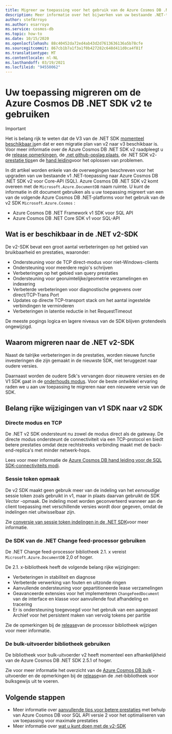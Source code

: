 ```yaml
---
title: Migreer uw toepassing voor het gebruik van de Azure Cosmos DB .NET SDK 2,0 (micro soft. Azure. Cosmos)
description: Meer informatie over het bijwerken van uw bestaande .NET-toepassing van de V1 SDK naar .NET SDK v2 voor Core-API (SQL).
author: stefArroyo
ms.author: esarroyo
ms.service: cosmos-db
ms.topic: how-to
ms.date: 10/15/2020
ms.openlocfilehash: 88c40452da72ed4ab43d2d7613636136a5b78cfe
ms.sourcegitcommit: 867cb1b7a1f3a1f0b427282c648d411d0ca4f81f
ms.translationtype: MT
ms.contentlocale: nl-NL
ms.lasthandoff: 03/19/2021
ms.locfileid: "94550062"
---
```

# <a name="migrate-your-application-to-use-the-azure-cosmos-db-net-sdk-v2"></a>Uw toepassing migreren om de Azure Cosmos DB .NET SDK v2 te gebruiken

> [!IMPORTANT]
> Het is belang rijk te weten dat de V3 van de .NET SDK [momenteel beschikbaar is](migrate-dotnet-v3.md)en dat er een migratie plan van v2 naar v3 beschikbaar is. Voor meer informatie over de Azure Cosmos DB .NET SDK v2 raadpleegt u de [release opmerkingen](sql-api-sdk-dotnet.md), de [.net github-opslag plaats](https://github.com/Azure/azure-cosmos-dotnet-v2), de .NET SDK v2- [prestatie tips](performance-tips.md)en de [hand leiding](troubleshoot-dot-net-sdk.md)voor het oplossen van problemen.
>

In dit artikel worden enkele van de overwegingen beschreven voor het upgraden van uw bestaande v1 .NET-toepassing naar Azure Cosmos DB .NET SDK v2 voor Core-API (SQL). Azure Cosmos DB .NET SDK v2 komt overeen met de `Microsoft.Azure.DocumentDB` naam ruimte. U kunt de informatie in dit document gebruiken als u uw toepassing migreert van een van de volgende Azure Cosmos DB .NET-platforms voor het gebruik van de v2 SDK `Microsoft.Azure.Cosmos` :

* Azure Cosmos DB .NET Framework v1 SDK voor SQL API
* Azure Cosmos DB .NET Core SDK v1 voor SQL-API

## <a name="whats-available-in-the-net-v2-sdk"></a>Wat is er beschikbaar in de .NET v2-SDK

De v2-SDK bevat een groot aantal verbeteringen op het gebied van bruikbaarheid en prestaties, waaronder:

* Ondersteuning voor de TCP direct-modus voor niet-Windows-clients
* Ondersteuning voor meerdere regio's schrijven
* Verbeteringen op het gebied van query prestaties
* Ondersteuning voor georuimtelijke/geometrie verzamelingen en indexering
* Verbeterde verbeteringen voor diagnostische gegevens over direct/TCP-Trans Port
* Updates op directe TCP-transport stack om het aantal ingestelde verbindingen te verminderen
* Verbeteringen in latentie reductie in het RequestTimeout

De meeste pogings logica en lagere niveaus van de SDK blijven grotendeels ongewijzigd.

## <a name="why-migrate-to-the-net-v2-sdk"></a>Waarom migreren naar de .NET v2-SDK

Naast de talrijke verbeteringen in de prestaties, worden nieuwe functie investeringen die zijn gemaakt in de nieuwste SDK, niet teruggezet naar oudere versies.

Daarnaast worden de oudere Sdk's vervangen door nieuwere versies en de V1 SDK gaat in de [onderhouds modus](sql-api-sdk-dotnet.md). Voor de beste ontwikkel ervaring raden we u aan uw toepassing te migreren naar een nieuwere versie van de SDK.

## <a name="major-changes-from-v1-sdk-to-v2-sdk"></a>Belang rijke wijzigingen van v1 SDK naar v2 SDK

### <a name="direct-mode--tcp"></a>Directe modus en TCP

De .NET v2 SDK ondersteunt nu zowel de modus direct als de gateway. De directe modus ondersteunt de connectiviteit via een TCP-protocol en biedt betere prestaties omdat deze rechtstreeks verbinding maakt met de back-end-replica's met minder netwerk-hops.

Lees voor meer informatie de [Azure Cosmos DB hand leiding voor de SQL SDK-connectiviteits modi](sql-sdk-connection-modes.md).

### <a name="session-token-formatting"></a>Sessie token opmaak

De v2 SDK maakt geen gebruik meer van de indeling van het *eenvoudige* sessie token zoals gebruikt in v1, maar in plaats daarvan gebruikt de SDK *Vector* -opmaak. De indeling moet worden geconverteerd wanneer aan de client toepassing met verschillende versies wordt door gegeven, omdat de indelingen niet uitwisselbaar zijn.

Zie [conversie van sessie token indelingen in de .NET SDK](how-to-convert-session-token.md)voor meer informatie.

### <a name="using-the-net-change-feed-processor-sdk"></a>De SDK van de .NET Change feed-processor gebruiken

De .NET Change feed-processor bibliotheek 2.1. x vereist `Microsoft.Azure.DocumentDB` 2,0 of hoger.

De 2.1. x-bibliotheek heeft de volgende belang rijke wijzigingen:

* Verbeteringen in stabiliteit en diagnose
* Verbeterde verwerking van fouten en uitzonde ringen
* Aanvullende ondersteuning voor gepartitioneerde lease verzamelingen
* Geavanceerde extensies voor het implementeren `ChangeFeedDocument` van de interface en klasse voor aanvullende fout afhandeling en tracering
* Er is ondersteuning toegevoegd voor het gebruik van een aangepast Archief voor het persistent maken van vervolg tokens per partitie

Zie de opmerkingen bij de [release](sql-api-sdk-dotnet-changefeed.md)van de processor bibliotheek wijzigen voor meer informatie.

### <a name="using-the-bulk-executor-library"></a>De bulk-uitvoerder bibliotheek gebruiken

De bibliotheek voor bulk-uitvoerder v2 heeft momenteel een afhankelijkheid van de Azure Cosmos DB .NET SDK 2.5.1 of hoger.

Zie voor meer informatie het overzicht van de [Azure Cosmos DB bulk](bulk-executor-overview.md) -uitvoerder en de opmerkingen bij de [release](sql-api-sdk-bulk-executor-dot-net.md)van de .net-bibliotheek voor bulksgewijs uit te voeren.

## <a name="next-steps"></a>Volgende stappen

* Meer informatie over [aanvullende tips voor betere prestaties](sql-api-get-started.md) met behulp van Azure Cosmos DB voor SQL API versie 2 voor het optimaliseren van uw toepassing voor maximale prestaties
* Meer informatie over [wat u kunt doen met de v2-SDK](sql-api-dotnet-samples.md)